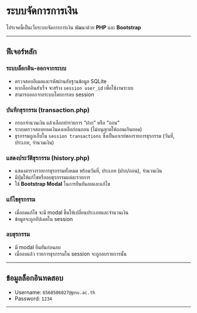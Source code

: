 # ระบบจัดการการเงิน

โปรเจคนี้เป็นเว็บระบบจัดการการเงิน พัฒนาด้วย **PHP** และ **Bootstrap**

---

## ฟีเจอร์หลัก

### ระบบล็อกอิน-ออกจากระบบ
- ตรวจสอบอีเมลและรหัสผ่านกับฐานข้อมูล SQLite
- หากล็อกอินสำเร็จ จะสร้าง `session user_id` เพื่อใช้งานระบบ
- สามารถออกจากระบบโดยการลบ session

### บันทึกธุรกรรม (transaction.php)
- กรอกจำนวนเงิน แล้วเลือกทำรายการ “ฝาก” หรือ “ถอน”
- ระบบตรวจสอบยอดเงินคงเหลือก่อนถอน (ไม่อนุญาตให้ถอนเกินยอด)
- ธุรกรรมถูกเก็บใน `session transactions` ซึ่งเป็นอาเรย์ของรายการธุรกรรม (วันที่, ประเภท, จำนวนเงิน)

### แสดงประวัติธุรกรรม (history.php)
- แสดงตารางรายการธุรกรรมทั้งหมด พร้อมวันที่, ประเภท (ฝาก/ถอน), จำนวนเงิน
- มีปุ่มให้แก้ไขหรือลบธุรกรรมแต่ละรายการ
- ใช้ **Bootstrap Modal** ในการยืนยันลบและแก้ไข

### แก้ไขธุรกรรม
- เมื่อกดแก้ไข จะมี modal ขึ้นให้เปลี่ยนประเภทและจำนวนเงิน
- ข้อมูลจะถูกอัปเดตใน session

### ลบธุรกรรม
- มี modal ยืนยันก่อนลบ
- เมื่อลบแล้ว รายการธุรกรรมใน session จะถูกลบรายการนั้น

---

## ข้อมูลล็อกอินทดสอบ
- Username: `6560506027@pnu.ac.th`  
- Password: `1234`

---

